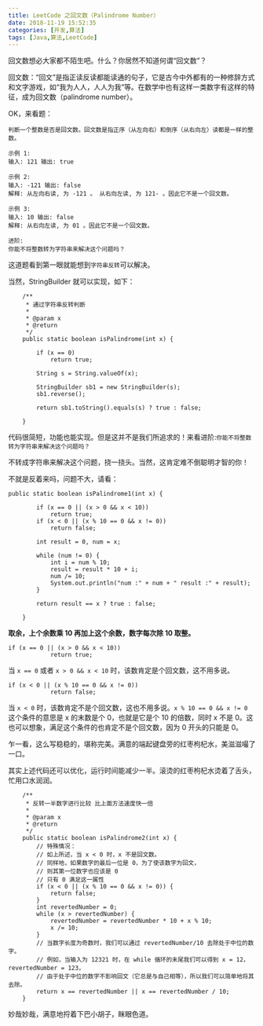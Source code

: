 ```yaml
---
title: LeetCode 之回文数（Palindrome Number）
date: 2018-11-19 15:52:35
categories: [开发,算法]
tags: [Java,算法,LeetCode]
---
```


回文数想必大家都不陌生吧。什么？你居然不知道何谓“回文数”？

回文数：“回文”是指正读反读都能读通的句子，它是古今中外都有的一种修辞方式和文字游戏，如“我为人人，人人为我”等。在数学中也有这样一类数字有这样的特征，成为回文数（palindrome number）。

OK，来看题：
```
判断一个整数是否是回文数。回文数是指正序（从左向右）和倒序（从右向左）读都是一样的整数。
  
示例 1:
输入: 121 输出: true
 
示例 2:
输入: -121 输出: false 
解释: 从左向右读, 为 -121 。 从右向左读, 为 121- 。因此它不是一个回文数。

示例 3:
输入: 10 输出: false  
解释: 从右向左读, 为 01 。因此它不是一个回文数。

进阶:
你能不将整数转为字符串来解决这个问题吗？
```

这道题看到第一眼就能想到`字符串反转`可以解决。

当然，StringBuilder 就可以实现，如下：
```
    /**
     * 通过字符串反转判断
     * 
     * @param x
     * @return
     */
    public static boolean isPalindrome(int x) {

        if (x == 0)
            return true;

        String s = String.valueOf(x);

        StringBuilder sb1 = new StringBuilder(s);
        sb1.reverse();

        return sb1.toString().equals(s) ? true : false;

    }
```

代码很简短，功能也能实现。但是这并不是我们所追求的！来看进阶:`你能不将整数转为字符串来解决这个问题吗？`

不转成字符串来解决这个问题，挠一挠头。当然，这肯定难不倒聪明才智的你！

不就是反着来吗，问题不大，请看：

```
public static boolean isPalindrome1(int x) {

        if (x == 0 || (x > 0 && x < 10))
            return true;
        if (x < 0 || (x % 10 == 0 && x != 0))
            return false;

        int result = 0, num = x;

        while (num != 0) {
            int i = num % 10;
            result = result * 10 + i;
            num /= 10;
            System.out.println("num :" + num + " result :" + result);
        }

        return result == x ? true : false;

    }
```

**取余，上个余数乘 10 再加上这个余数，数字每次除 10 取整。**

```
if (x == 0 || (x > 0 && x < 10))
            return true;
```
当 `x == 0` 或者 `x > 0 && x < 10` 时，该数肯定是个回文数，这不用多说。

```
if (x < 0 || (x % 10 == 0 && x != 0))
            return false;
```
当 `x < 0` 时，该数肯定不是个回文数，这也不用多说。`x % 10 == 0 && x != 0` 这个条件的意思是 x 的末数是个 0，也就是它是个 10 的倍数，同时 x 不是 0。这也可以想象，满足这个条件的也肯定不是个回文数，因为 0 开头的只能是 0。

乍一看，这么写稳稳的，堪称完美。满意的端起键盘旁的红枣枸杞水，美滋滋嘬了一口。

其实上述代码还可以优化，运行时间能减少一半。滚烫的红枣枸杞水烫着了舌头，忙用口水润润。

```
    /**
     * 反转一半数字进行比较 比上面方法速度快一倍
     * 
     * @param x
     * @return
     */
    public static boolean isPalindrome2(int x) {
        // 特殊情况：
        // 如上所述，当 x < 0 时，x 不是回文数。
        // 同样地，如果数字的最后一位是 0，为了使该数字为回文，
        // 则其第一位数字也应该是 0
        // 只有 0 满足这一属性
        if (x < 0 || (x % 10 == 0 && x != 0)) {
            return false;
        }
        int revertedNumber = 0;
        while (x > revertedNumber) {
            revertedNumber = revertedNumber * 10 + x % 10;
            x /= 10;
        }
        // 当数字长度为奇数时，我们可以通过 revertedNumber/10 去除处于中位的数字。
        // 例如，当输入为 12321 时，在 while 循环的末尾我们可以得到 x = 12，revertedNumber = 123，
        // 由于处于中位的数字不影响回文（它总是与自己相等），所以我们可以简单地将其去除。
        return x == revertedNumber || x == revertedNumber / 10;
    }
```

妙哉妙哉，满意地捋着下巴小胡子，眯眼色道。